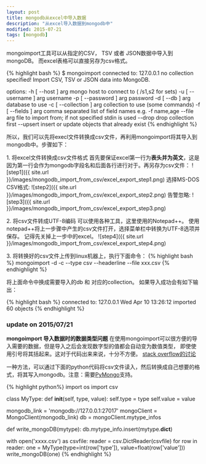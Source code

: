 ```yaml
---
layout: post
title: mongodb从excel中导入数据
description: "从excel导入数据到mongodb中"
modified: 2015-07-21
tags: [mongodb]
---
```


mongoimport工具可以从指定的CSV， TSV 或者 JSON数据中导入到mongoDB。 而excel表格可以直接另存为csv格式。

{% highlight bash %}
$ mongoimport
connected to: 127.0.0.1
no collection specified!
Import CSV, TSV or JSON data into MongoDB.
 
options:
  -h [ --host ] arg       mongo host to connect to ( <set name>/s1,s2 for sets)
  -u [ --username ] arg   username
  -p [ --password ] arg   password
  -d [ --db ] arg         database to use
  -c [ --collection ] arg collection to use (some commands)
  -f [ --fields ] arg     comma separated list of field names e.g. -f name,age
  --file arg              file to import from; if not specified stdin is used
  --drop                  drop collection first 
  --upsert                insert or update objects that already exist
{% endhighlight %}

所以，我们可以先将execl文件转换成csv文件，再利用mongoimport将其导入到mongodb中。步骤如下：

1\. 将excel文件转换成csv文件格式
    首先要保证excel第一行为**表头并为英文**，这是因为第一行会作为mongodb字段名和后面各行进行对于。再另存为csv文件：
    ![step1]({{ site.url }}/images/mongodb_import_from_csv/excel_export_step1.png)
    选择MS-DOS CSV格式:
    ![step2]({{ site.url }}/images/mongodb_import_from_csv/excel_export_step2.png)
    告警忽略:
    ![step3]({{ site.url }}/images/mongodb_import_from_csv/excel_export_step3.png)
	
2\. 将csv文件转成UTF-8编码
	可以使用各种工具，这里使用的Notepad++。 使用notepad++将上一步骤中产生的csv文件打开，选择菜单栏中转换为UTF-8选项并保存。 记得先关掉上一步中的excel。
    ![step4]({{ site.url }}/images/mongodb_import_from_csv/excel_export_step4.png)
	
3\. 将转换好的csv文件上传到linux机器上，执行下面命令：
    {% highlight bash %}
    mongoimport -d <your DB name > -c <collection name> --type csv --headerline --file xxx.csv
    {% endhighlight %}
    
将上面命令中换成需要导入的db 和 对应的collection。 如果导入成功会有如下输出：

{% highlight bash %}
connected to: 127.0.0.1
Wed Apr 10 13:26:12 imported 60 objects
{% endhighlight %}

### update on 2015/07/21
**mongoimport 导入数据时的数据类型问题**
在使用mongoimport可以很方便的导入需要的数据，但是导入之后会发现数字型的值都会自动变为数值类型， 即使使用引号将其括起来。这对于代码出来来说，十分不方便。
[stack overflow的讨论](http://stackoverflow.com/questions/24223443/mongoimport-choosing-field-type)

一种方法，可以通过下面的python代码将csv文件读入，然后转换成自己想要的格式，将其写入mongodb。注意：需要[PyMongo](http://api.mongodb.org/python/current/)支持。

{% highlight python%}
import os
import csv

class MyType:
    def __init__(self, type, value):
        self.type = type
        self.value = value

mongodb_link = 'mongodb://127.0.0.1:27017'
mongoClient = MongoClient(mongodb_link)
db = mongoClient.mytype_infos

def write_mongoDB(mytype):
    db.mytype_info.insert(mytype.__dict__)

with open('xxxx.csv') as csvfile:
    reader = csv.DictReader(csvfile)
    for row in reader:
        one = MyType(type=int(row['type']),
                     value=float(row['value']))
        write_mongoDB(one)
{% endhighlight %}

        
    
    





